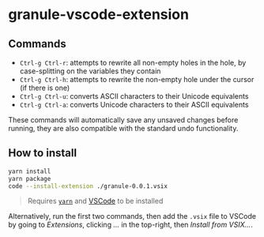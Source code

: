 # granule-vscode-extension

## Commands

- `Ctrl-g Ctrl-r`: attempts to rewrite all non-empty holes in the hole, by
  case-splitting on the variables they contain
- `Ctrl-g Ctrl-h`: attempts to rewrite the non-empty hole under the cursor (if
  there is one)
- `Ctrl-g Ctrl-u`: converts ASCII characters to their Unicode equivalents
- `Ctrl-g Ctrl-a`: converts Unicode characters to their ASCII equivalents

These commands will automatically save any unsaved changes before running, they are also compatible with the standard undo functionality.

## How to install

```bash
yarn install
yarn package
code --install-extension ./granule-0.0.1.vsix
```

> Requires [`yarn`](https://classic.yarnpkg.com/lang/en/) and [VSCode](https://code.visualstudio.com/) to be installed

Alternatively, run the first two commands, then add the `.vsix` file to VSCode
by going to *Extensions*, clicking *...* in the top-right, then *Install from
VSIX...*.
